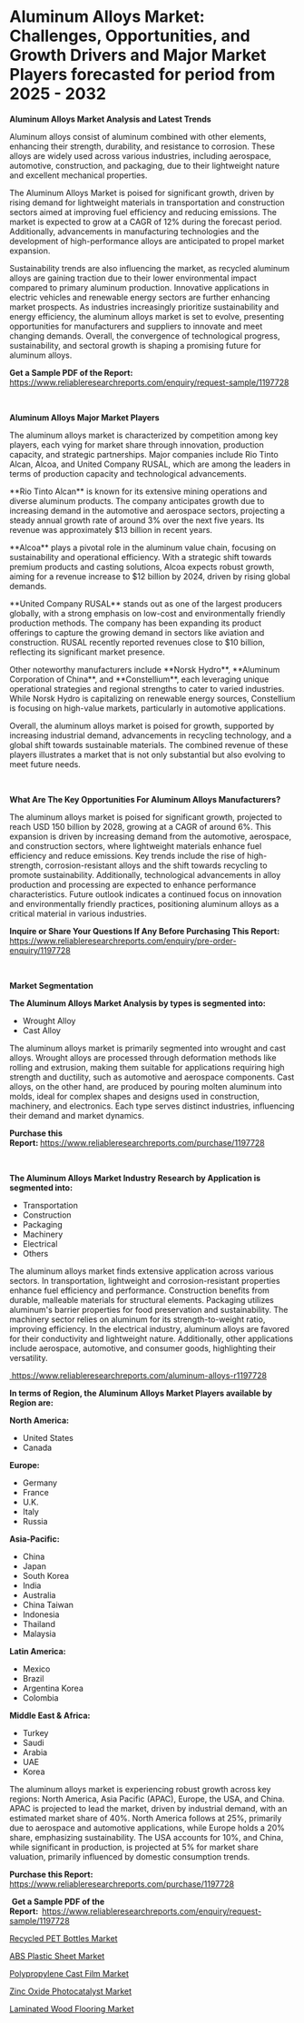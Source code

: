 <p><h1>Aluminum Alloys Market: Challenges, Opportunities, and Growth Drivers and Major Market Players forecasted for period from 2025 - 2032</h1></p><p><strong>Aluminum Alloys Market Analysis and Latest Trends</strong></p>
<p><p>Aluminum alloys consist of aluminum combined with other elements, enhancing their strength, durability, and resistance to corrosion. These alloys are widely used across various industries, including aerospace, automotive, construction, and packaging, due to their lightweight nature and excellent mechanical properties.</p><p>The Aluminum Alloys Market is poised for significant growth, driven by rising demand for lightweight materials in transportation and construction sectors aimed at improving fuel efficiency and reducing emissions. The market is expected to grow at a CAGR of 12% during the forecast period. Additionally, advancements in manufacturing technologies and the development of high-performance alloys are anticipated to propel market expansion. </p><p>Sustainability trends are also influencing the market, as recycled aluminum alloys are gaining traction due to their lower environmental impact compared to primary aluminum production. Innovative applications in electric vehicles and renewable energy sectors are further enhancing market prospects. As industries increasingly prioritize sustainability and energy efficiency, the aluminum alloys market is set to evolve, presenting opportunities for manufacturers and suppliers to innovate and meet changing demands. Overall, the convergence of technological progress, sustainability, and sectoral growth is shaping a promising future for aluminum alloys.</p></p>
<p><strong>Get a Sample PDF of the Report:&nbsp;</strong> <a href="https://www.reliableresearchreports.com/enquiry/request-sample/1197728?utm_campaign=7&utm_medium=2&utm_source=Github&utm_content=ia&utm_term=02042025&utm_id=aluminum-alloys">https://www.reliableresearchreports.com/enquiry/request-sample/1197728</a></p>
<p>&nbsp;</p>
<p><strong>Aluminum Alloys Major Market Players</strong></p>
<p><p>The aluminum alloys market is characterized by competition among key players, each vying for market share through innovation, production capacity, and strategic partnerships. Major companies include Rio Tinto Alcan, Alcoa, and United Company RUSAL, which are among the leaders in terms of production capacity and technological advancements.</p><p>**Rio Tinto Alcan** is known for its extensive mining operations and diverse aluminum products. The company anticipates growth due to increasing demand in the automotive and aerospace sectors, projecting a steady annual growth rate of around 3% over the next five years. Its revenue was approximately $13 billion in recent years.</p><p>**Alcoa** plays a pivotal role in the aluminum value chain, focusing on sustainability and operational efficiency. With a strategic shift towards premium products and casting solutions, Alcoa expects robust growth, aiming for a revenue increase to $12 billion by 2024, driven by rising global demands.</p><p>**United Company RUSAL** stands out as one of the largest producers globally, with a strong emphasis on low-cost and environmentally friendly production methods. The company has been expanding its product offerings to capture the growing demand in sectors like aviation and construction. RUSAL recently reported revenues close to $10 billion, reflecting its significant market presence.</p><p>Other noteworthy manufacturers include **Norsk Hydro**, **Aluminum Corporation of China**, and **Constellium**, each leveraging unique operational strategies and regional strengths to cater to varied industries. While Norsk Hydro is capitalizing on renewable energy sources, Constellium is focusing on high-value markets, particularly in automotive applications.</p><p>Overall, the aluminum alloys market is poised for growth, supported by increasing industrial demand, advancements in recycling technology, and a global shift towards sustainable materials. The combined revenue of these players illustrates a market that is not only substantial but also evolving to meet future needs.</p></p>
<p>&nbsp;</p>
<p><strong>What Are The Key Opportunities For Aluminum Alloys Manufacturers?</strong></p>
<p><p>The aluminum alloys market is poised for significant growth, projected to reach USD 150 billion by 2028, growing at a CAGR of around 6%. This expansion is driven by increasing demand from the automotive, aerospace, and construction sectors, where lightweight materials enhance fuel efficiency and reduce emissions. Key trends include the rise of high-strength, corrosion-resistant alloys and the shift towards recycling to promote sustainability. Additionally, technological advancements in alloy production and processing are expected to enhance performance characteristics. Future outlook indicates a continued focus on innovation and environmentally friendly practices, positioning aluminum alloys as a critical material in various industries.</p></p>
<p><strong>Inquire or Share Your Questions If Any Before Purchasing This Report:</strong> <a href="https://www.reliableresearchreports.com/enquiry/pre-order-enquiry/1197728?utm_campaign=7&utm_medium=2&utm_source=Github&utm_content=ia&utm_term=02042025&utm_id=aluminum-alloys">https://www.reliableresearchreports.com/enquiry/pre-order-enquiry/1197728</a></p>
<p>&nbsp;</p>
<p><strong>Market Segmentation</strong></p>
<p><strong>The Aluminum Alloys Market Analysis by types is segmented into:</strong></p>
<p><ul><li>Wrought Alloy</li><li>Cast Alloy</li></ul></p>
<p><p>The aluminum alloys market is primarily segmented into wrought and cast alloys. Wrought alloys are processed through deformation methods like rolling and extrusion, making them suitable for applications requiring high strength and ductility, such as automotive and aerospace components. Cast alloys, on the other hand, are produced by pouring molten aluminum into molds, ideal for complex shapes and designs used in construction, machinery, and electronics. Each type serves distinct industries, influencing their demand and market dynamics.</p></p>
<p><strong>Purchase this Report:&nbsp;</strong><a href="https://www.reliableresearchreports.com/purchase/1197728?utm_campaign=7&utm_medium=2&utm_source=Github&utm_content=ia&utm_term=02042025&utm_id=aluminum-alloys">https://www.reliableresearchreports.com/purchase/1197728</a></p>
<p>&nbsp;</p>
<p><strong>The Aluminum Alloys Market Industry Research by Application is segmented into:</strong></p>
<p><ul><li>Transportation</li><li>Construction</li><li>Packaging</li><li>Machinery</li><li>Electrical</li><li>Others</li></ul></p>
<p><p>The aluminum alloys market finds extensive application across various sectors. In transportation, lightweight and corrosion-resistant properties enhance fuel efficiency and performance. Construction benefits from durable, malleable materials for structural elements. Packaging utilizes aluminum's barrier properties for food preservation and sustainability. The machinery sector relies on aluminum for its strength-to-weight ratio, improving efficiency. In the electrical industry, aluminum alloys are favored for their conductivity and lightweight nature. Additionally, other applications include aerospace, automotive, and consumer goods, highlighting their versatility.</p></p>
<p><a href="https://www.reliableresearchreports.com/aluminum-alloys-r1197728?utm_campaign=7&utm_medium=2&utm_source=Github&utm_content=ia&utm_term=02042025&utm_id=aluminum-alloys">&nbsp;https://www.reliableresearchreports.com/aluminum-alloys-r1197728</a></p>
<p><strong>In terms of Region, the Aluminum Alloys Market Players available by Region are:</strong></p>
<p>
    <p> <strong> North America: </strong>
        <ul>
            <li>United States</li>
            <li>Canada</li>
        </ul>
        </p> 
    <p> <strong> Europe: </strong>
        <ul>
            <li>Germany</li>
            <li>France</li>
            <li>U.K.</li>
            <li>Italy</li>
            <li>Russia</li>
        </ul>
        </p> 
    <p> <strong> Asia-Pacific: </strong>
        <ul>
            <li>China</li>
            <li>Japan</li>
            <li>South Korea</li>
            <li>India</li>
            <li>Australia</li>
            <li>China Taiwan</li>
            <li>Indonesia</li>
            <li>Thailand</li>
            <li>Malaysia</li>
        </ul>
        </p> 
    <p> <strong> Latin America: </strong>
        <ul>
            <li>Mexico</li>
            <li>Brazil</li>
            <li>Argentina Korea</li>
            <li>Colombia</li>
        </ul>
        </p> 
    <p> <strong> Middle East & Africa: </strong>
        <ul>
            <li>Turkey</li>
            <li>Saudi</li>
            <li>Arabia</li>
            <li>UAE</li>
            <li>Korea</li>
        </ul>
    </p>
    </p>
<p><p>The aluminum alloys market is experiencing robust growth across key regions: North America, Asia Pacific (APAC), Europe, the USA, and China. APAC is projected to lead the market, driven by industrial demand, with an estimated market share of 40%. North America follows at 25%, primarily due to aerospace and automotive applications, while Europe holds a 20% share, emphasizing sustainability. The USA accounts for 10%, and China, while significant in production, is projected at 5% for market share valuation, primarily influenced by domestic consumption trends.</p></p>
<p><strong>Purchase this Report: </strong><a href="https://www.reliableresearchreports.com/purchase/1197728?utm_campaign=7&utm_medium=2&utm_source=Github&utm_content=ia&utm_term=02042025&utm_id=aluminum-alloys">https://www.reliableresearchreports.com/purchase/1197728</a></p>
<p>&nbsp;<strong>Get a Sample PDF of the Report:&nbsp;&nbsp;</strong><a href="https://www.reliableresearchreports.com/enquiry/request-sample/1197728?utm_campaign=7&utm_medium=2&utm_source=Github&utm_content=ia&utm_term=02042025&utm_id=aluminum-alloys">https://www.reliableresearchreports.com/enquiry/request-sample/1197728</a></p>
<p><strong></strong></p>
<p><p><a href="https://github.com/lenjakam/Market-Research-Report-List-1/blob/main/recycled-pet-bottles-market.md?utm_campaign=7&utm_medium=2&utm_source=Github&utm_content=ia&utm_term=02042025&utm_id=aluminum-alloys">Recycled PET Bottles Market</a></p><p><a href="https://github.com/direepittr/Market-Research-Report-List-1/blob/main/abs-plastic-sheet-market.md?utm_campaign=7&utm_medium=2&utm_source=Github&utm_content=ia&utm_term=02042025&utm_id=aluminum-alloys">ABS Plastic Sheet Market</a></p><p><a href="https://github.com/denuetkachci/Market-Research-Report-List-1/blob/main/polypropylene-cast-film-market.md?utm_campaign=7&utm_medium=2&utm_source=Github&utm_content=ia&utm_term=02042025&utm_id=aluminum-alloys">Polypropylene Cast Film Market</a></p><p><a href="https://github.com/groszsaoudrd/Market-Research-Report-List-1/blob/main/zinc-oxide-photocatalyst-market.md?utm_campaign=7&utm_medium=2&utm_source=Github&utm_content=ia&utm_term=02042025&utm_id=aluminum-alloys">Zinc Oxide Photocatalyst Market</a></p><p><a href="https://github.com/quiraytaibat/Market-Research-Report-List-1/blob/main/laminated-wood-flooring-market.md?utm_campaign=7&utm_medium=2&utm_source=Github&utm_content=ia&utm_term=02042025&utm_id=aluminum-alloys">Laminated Wood Flooring Market</a></p></p>